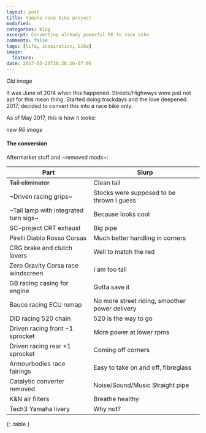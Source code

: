 ```yaml
---
layout: post
title: Yamaha race bike project
modified:
categories: blog
excerpt: Converting already powerful R6 to race bike
comments: false
tags: [life, inspiration, bike]
image:
  feature:
date: 2017-05-20T20:28:16-07:00
---
```


*Old image*

It was June of 2014 when this happened. Streets/Highways were just not apt for this mean thing. Started doing trackdays and the love deepened. 2017, decided to convert this into a race bike only.

As of May 2017, this is how it looks:

*new R6 image*

#### The conversion

Aftermarket stuff and ~removed mods~:

| Part | Slurp |
| ----- | ----- |
| ~~Tail eliminator~~ | Clean tail |
| ~Driven racing grips~ | Stocks were supposed to be thrown I guess |
| ~Tail lamp with integrated turn sigs~ | Because looks cool |
| SC-project CRT exhaust | Big pipe |
| Pirelli Diablo Rosso Corsas | Much better handling in corners |
| CRG brake and clutch levers | Well to match the red |
| Zero Gravity Corsa race windscreen | I am too tall |
| GB racing casing for engine | Gotta save it |
| Bauce racing ECU remap | No more street riding, smoother power delivery |
| DID racing 520 chain | 520 is the way to go |
| Driven racing front -1 sprocket | More power at lower rpms |
| Driven racing rear +1 sprocket | Coming off corners |
| Armourbodies race fairings | Easy to take on and off, fibreglass |
| Catalytic converter removed | Noise/Sound/Music Straight pipe |
| K&N air filters | Breathe healthy |
| Tech3 Yamaha livery | Why not? |
{: .table }
